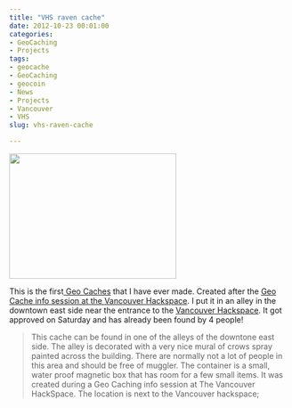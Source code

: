 ```yaml
---
title: "VHS raven cache"
date: 2012-10-23 00:01:00
categories:
- GeoCaching
- Projects
tags:
- geocache
- GeoCaching
- geocoin
- News
- Projects
- Vancouver
- VHS
slug: vhs-raven-cache

---
```


<a style="color: #ff4b33; line-height: 24px; font-size: 16px;" href="/public/uploads/2012/10/2012-10-16-20.54.08.jpg"><img class="alignright size-medium wp-image-2923" title="2012-10-16 20.54.08" src="/public/uploads/2012/10/2012-10-16-20.54.08-300x225.jpg" alt="" width="300" height="225" /></a>

This is the first<a href="http://www.geocaching.com/seek/cache_details.aspx?wp=GC3YTZ2"> Geo Caches</a> that I have ever made. Created after the <a href="http://vancouver.hackspace.ca/wp/2012/10/10/geo-caching-and-geo-coin-night/">Geo Cache info session at the Vancouver Hackspace</a>. I put it in an alley in the downtown east side near the entrance to the <a href="http://vancouver.hackspace.ca/wp/">Vancouver Hackspace</a>. It got approved on Saturday and has already been found by 4 people!
<blockquote>This cache can be found in one of the alleys of the downtone east side. The alley is decorated with a very nice mural of crows spray painted across the building. There are normally not a lot of people in this area and should be free of muggler. The container is a small, water proof magnetic box that has room for a few small items. It was created during a Geo Caching info session at The Vancouver HackSpace.
The location is next to the Vancouver hackspace;</blockquote>
